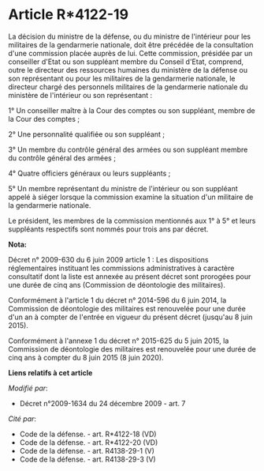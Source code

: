 # Article R*4122-19

La décision du ministre de la défense, ou du ministre de l'intérieur pour les militaires de la gendarmerie nationale, doit
être précédée de la consultation d'une commission placée auprès de lui. Cette commission, présidée par un conseiller d'Etat
ou son suppléant membre du Conseil d'Etat, comprend, outre le directeur des ressources humaines du ministère de la défense ou
son représentant ou pour les militaires de la gendarmerie nationale, le directeur chargé des personnels militaires de la
gendarmerie nationale du ministère de l'intérieur ou son représentant : 

1° Un conseiller maître à la Cour des comptes ou son suppléant, membre de la Cour des comptes ; 

2° Une personnalité qualifiée ou son suppléant ; 

3° Un membre du contrôle général des armées ou son suppléant membre du contrôle général des armées ; 

4° Quatre officiers généraux ou leurs suppléants ;

5° Un membre représentant du ministre de l'intérieur ou son suppléant appelé à siéger lorsque la commission examine la
situation d'un militaire de la gendarmerie nationale. 

Le président, les membres de la commission mentionnés aux 1° à 5° et leurs suppléants respectifs sont nommés pour trois ans
par décret.

**Nota:**

Décret n° 2009-630 du 6 juin 2009 article 1 : Les dispositions réglementaires instituant les commissions administratives à
caractère consultatif dont la liste est annexée au présent décret sont prorogées pour une durée de cinq ans (Commission de
déontologie des militaires).

Conformément à l'article 1 du décret n° 2014-596 du 6 juin 2014, la Commission de déontologie des militaires est renouvelée
pour une durée d'un an à compter de l'entrée en vigueur du présent décret (jusqu'au 8 juin 2015).

Conformément à l'annexe 1 du décret n° 2015-625 du 5 juin 2015, la Commission de déontologie des militaires est renouvelée
pour une durée de cinq ans à compter du 8 juin 2015 (8 juin 2020).

**Liens relatifs à cet article**

_Modifié par_:

  - Décret n°2009-1634 du 24 décembre 2009 - art. 7

_Cité par_:

  - Code de la défense. - art. R*4122-18 (VD)
  - Code de la défense. - art. R*4122-20 (VD)
  - Code de la défense. - art. R4138-29-1 (V)
  - Code de la défense. - art. R4138-29-3 (V)
